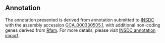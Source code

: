 

Annotation
----------

The annotation presented is derived from annotation submitted to
[INSDC](http://www.insdc.org) with the assembly accession
[GCA\_000330505.1](http://www.ebi.ac.uk/ena/data/view/GCA_000330505.1),
with additional non-coding genes derived from
[Rfam](http://rfam.xfam.org/). For more details, please visit [INSDC
annotation
import](http://ensemblgenomes.org/info/data/insdc_annotation).
